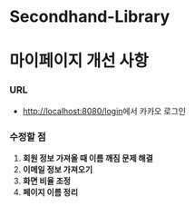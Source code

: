 # Secondhand-Library
# 마이페이지 개선 사항

### URL
- [http://localhost:8080/login](http://localhost:8080/login)에서 카카오 로그인

### 수정할 점

1. **회원 정보 가져올 때 이름 깨짐 문제 해결**
2. **이메일 정보 가져오기**
3. **화면 비율 조정**
4. **페이지 이름 정리**


